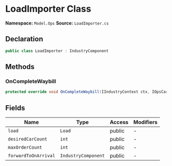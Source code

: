 # LoadImporter Class

**Namespace:** `Model.Ops`
**Source:** `LoadImporter.cs`

## Declaration

```csharp
public class LoadImporter : IndustryComponent
```

## Methods

### OnCompleteWaybill

```csharp
protected override void OnCompleteWaybill(IIndustryContext ctx, IOpsCar car, Waybill waybill)
```

## Fields

| Name | Type | Access | Modifiers |
|------|------|--------|-----------|
| `load` | `Load` | public | - |
| `desiredCarCount` | `int` | public | - |
| `maxOrderCount` | `int` | public | - |
| `forwardToOnArrival` | `IndustryComponent` | public | - |

